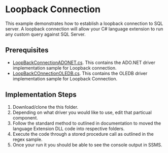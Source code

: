 # Loopback Connection
This example demonstrates how to establish a loopback connection to SQL server. A loopback connection will allow your C# language extension to run any custom query against SQL Server.
 ## Prerequisites
 * [LoopBackConnectionADONET.cs](LoopBackConnectionADONET.cs). This contains the ADO.NET driver implementation sample for Loopback connection.
 * [LoopBackCOnnectionOLEDB.cs](LoopBackConnectionOLEDB.cs). This contains the OLEDB driver implementation sample for Loopback Connection. 

## Implementation Steps

1) Download/clone the this folder. 
2) Depending on what driver you would like to use, edit that particual component. 
3) Follow the standard method to outlined in documentation to moved the language Extension DLL code into respective folders.
4) Execute the code through a stored procedure call as outlined in the regex sample. 
5) Once your run it you should be able to see the console output in SSMS. 